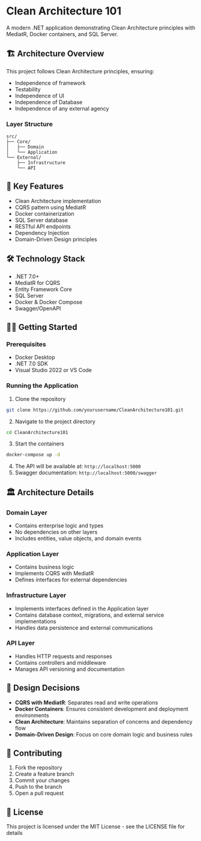 # Clean Architecture 101

A modern .NET application demonstrating Clean Architecture principles with MediatR, Docker containers, and SQL Server.

## 🏗️ Architecture Overview

This project follows Clean Architecture principles, ensuring:
- Independence of framework
- Testability
- Independence of UI
- Independence of Database
- Independence of any external agency

### Layer Structure
```
src/
├── Core/
│   ├── Domain
│   └── Application
└── External/
    ├── Infrastructure
    └── API
```

## 🚀 Key Features

- Clean Architecture implementation
- CQRS pattern using MediatR
- Docker containerization
- SQL Server database
- RESTful API endpoints
- Dependency Injection
- Domain-Driven Design principles

## 🛠️ Technology Stack

- .NET 7.0+
- MediatR for CQRS
- Entity Framework Core
- SQL Server
- Docker & Docker Compose
- Swagger/OpenAPI

## 🏃‍♂️ Getting Started

### Prerequisites

- Docker Desktop
- .NET 7.0 SDK
- Visual Studio 2022 or VS Code

### Running the Application

1. Clone the repository
```bash
git clone https://github.com/yourusername/CleanArchitecture101.git
```

2. Navigate to the project directory
```bash
cd CleanArchitecture101
```

3. Start the containers
```bash
docker-compose up -d
```

4. The API will be available at: `http://localhost:5000`
5. Swagger documentation: `http://localhost:5000/swagger`

## 🏛️ Architecture Details

### Domain Layer
- Contains enterprise logic and types
- No dependencies on other layers
- Includes entities, value objects, and domain events

### Application Layer
- Contains business logic
- Implements CQRS with MediatR
- Defines interfaces for external dependencies

### Infrastructure Layer
- Implements interfaces defined in the Application layer
- Contains database context, migrations, and external service implementations
- Handles data persistence and external communications

### API Layer
- Handles HTTP requests and responses
- Contains controllers and middleware
- Manages API versioning and documentation

## 📝 Design Decisions

- **CQRS with MediatR**: Separates read and write operations
- **Docker Containers**: Ensures consistent development and deployment environments
- **Clean Architecture**: Maintains separation of concerns and dependency flow
- **Domain-Driven Design**: Focus on core domain logic and business rules

## 🤝 Contributing

1. Fork the repository
2. Create a feature branch
3. Commit your changes
4. Push to the branch
5. Open a pull request

## 📄 License

This project is licensed under the MIT License - see the LICENSE file for details